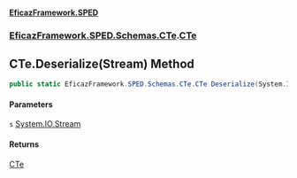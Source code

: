 #### [EficazFramework.SPED](EficazFrameworkSPED.md 'EficazFramework SPED')
### [EficazFramework.SPED.Schemas.CTe](EficazFramework.SPED.Schemas.CTe.md 'EficazFramework.SPED.Schemas.CTe').[CTe](EficazFramework.SPED.Schemas.CTe/CTe.md 'EficazFramework.SPED.Schemas.CTe.CTe')

## CTe.Deserialize(Stream) Method

```csharp
public static EficazFramework.SPED.Schemas.CTe.CTe Deserialize(System.IO.Stream s);
```
#### Parameters

<a name='EficazFramework.SPED.Schemas.CTe.CTe.Deserialize(System.IO.Stream).s'></a>

`s` [System.IO.Stream](https://docs.microsoft.com/en-us/dotnet/api/System.IO.Stream 'System.IO.Stream')

#### Returns
[CTe](EficazFramework.SPED.Schemas.CTe/CTe.md 'EficazFramework.SPED.Schemas.CTe.CTe')